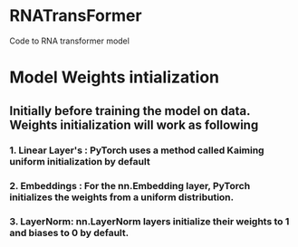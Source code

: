 # RNATransFormer
Code to RNA transformer model


# Model Weights intialization
## Initially before training the model on data. Weights initialization will work as following
### 1. Linear Layer's : PyTorch uses a method called Kaiming uniform initialization by default
### 2. Embeddings     : For the nn.Embedding layer, PyTorch initializes the weights from a uniform distribution.
### 3. LayerNorm: nn.LayerNorm layers initialize their weights to 1 and biases to 0 by default.
